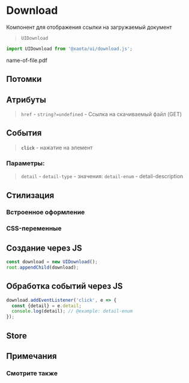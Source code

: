 # Download
Компонент для отображения ссылки на загружаемый документ

> `UIDownload`

```javascript
import UIDownload from '@xaota/ui/download.js';
```

<ui-html>
  <ui-download>name-of-file.pdf</ui-download>
</ui-html>

## Потомки


## Атрибуты

> `href` - `string?=undefined` - Ссылка на скачиваемый файл (GET)

## События

> __`click`__ - нажатие на элемент

### Параметры:

> `detail` - `detail-type` - значения: `detail-enum` - detail-description

## Стилизация

### Встроенное оформление

### CSS-переменные

## Создание через JS

```javascript
const download = new UIDownload();
root.appendChild(download);
```

## Обработка событий через JS

```javascript
download.addEventListener('click', e => {
  const {detail} = e.detail;
  console.log(detail); // @example: detail-enum
});
```

## Store

## Примечания

### Смотрите также
